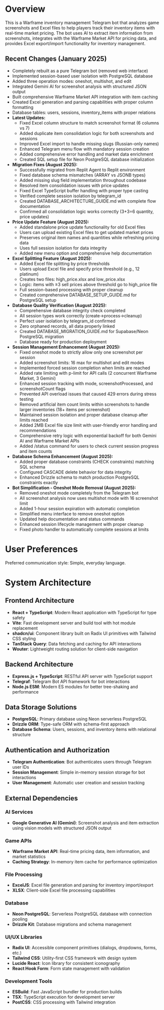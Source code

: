 # Overview

This is a Warframe inventory management Telegram bot that analyzes game screenshots and Excel files to help players track their inventory items with real-time market pricing. The bot uses AI to extract item information from screenshots, integrates with the Warframe Market API for pricing data, and provides Excel export/import functionality for inventory management.

## Recent Changes (January 2025)
- Completely rebuilt as a pure Telegram bot (removed web interface)
- Implemented session-based user isolation with PostgreSQL database
- Added three operation modes: oneshot, multishot, and edit
- Integrated Gemini AI for screenshot analysis with structured JSON output
- Built comprehensive Warframe Market API integration with item caching
- Created Excel generation and parsing capabilities with proper column formatting
- Database tables: users, sessions, inventory_items with proper relations
- **Latest Updates:**
  - Fixed Excel column structure to match screenshot format (6 columns vs 7)
  - Added duplicate item consolidation logic for both screenshots and sessions
  - Improved Excel import to handle missing slugs (Russian-only names)
  - Enhanced Telegram menu flow with mandatory session creation
  - Added comprehensive error handling and market data enrichment
  - Created SQL setup file for Neon PostgreSQL database initialization
- **Migration Fixes (August 2025):**
  - Successfully migrated from Replit Agent to Replit environment
  - Fixed database schema mismatches (ARRAY vs JSONB types)
  - Added missing slug field implementation throughout codebase
  - Resolved item consolidation issues with price updates
  - Fixed Excel TypeScript buffer handling with proper type casting
  - Verified complete session isolation by telegram_id
  - Created DATABASE_ARCHITECTURE_GUIDE.md with complete flow documentation
  - Confirmed all consolidation logic works correctly (3+3=6 quantity, price updates)
- **Price Update Feature (August 2025):**
  - Added standalone price update functionality for old Excel files
  - Users can upload existing Excel files to get updated market prices
  - Preserves original item names and quantities while refreshing pricing data
  - Uses full session isolation for data integrity
  - Added new menu option and comprehensive help documentation
- **Excel Splitting Feature (August 2025):**
  - Added Excel file splitting by price thresholds
  - Users upload Excel file and specify price threshold (e.g., 12 platinum)
  - Creates two files: high_price.xlsx and low_price.xlsx
  - Logic: items with ≥3 sell prices above threshold go to high_price file
  - Full session-based processing with proper cleanup
  - Created comprehensive DATABASE_SETUP_GUIDE.md for PostgreSQL setup
- **Database Quality Verification (August 2025):**
  - Comprehensive database integrity check completed
  - All session types work correctly (create→process→cleanup)
  - Perfect user isolation by telegram_id confirmed
  - Zero orphaned records, all data properly linked
  - Created DATABASE_MIGRATION_GUIDE.md for Supabase/Neon PostgreSQL migration
  - Database ready for production deployment
- **Session Management Enhancement (August 2025):**
  - Fixed oneshot mode to strictly allow only one screenshot per session
  - Added screenshot limits: 16 max for multishot and edit modes
  - Implemented forced session completion when limits are reached
  - Added rate limiting with p-limit for API calls (2 concurrent Warframe Market, 3 Gemini)
  - Enhanced session tracking with mode, screenshotProcessed, and screenshotCount flags
  - Prevented API overload issues that caused 429 errors during stress testing
  - Removed artificial item count limits within screenshots to handle larger inventories (18+ items per screenshot)
  - Maintained session isolation and proper database cleanup after limits reached
  - Added 2MB Excel file size limit with user-friendly error handling and recommendations
  - Comprehensive retry logic with exponential backoff for both Gemini AI and Warframe Market APIs
  - Added /status command for users to check current session progress and item counts
- **Database Schema Enhancement (August 2025):**
  - Added proper database constraints (CHECK constraints) matching SQL schema
  - Configured CASCADE delete behavior for data integrity
  - Enhanced Drizzle schema to match production PostgreSQL constraints exactly
- **Bot Simplification - Oneshot Mode Removal (August 2025):**
  - Removed oneshot mode completely from the Telegram bot
  - All screenshot analysis now uses multishot mode with 16 screenshot limit
  - Added 1-hour session expiration with automatic completion
  - Simplified menu interface to remove oneshot option
  - Updated help documentation and status commands
  - Enhanced session lifecycle management with proper cleanup
  - Fixed photo handler to automatically complete sessions at limits

# User Preferences

Preferred communication style: Simple, everyday language.

# System Architecture

## Frontend Architecture
- **React + TypeScript**: Modern React application with TypeScript for type safety
- **Vite**: Fast development server and build tool with hot module replacement
- **shadcn/ui**: Component library built on Radix UI primitives with Tailwind CSS styling
- **TanStack Query**: Data fetching and caching for API interactions
- **Wouter**: Lightweight routing solution for client-side navigation

## Backend Architecture
- **Express.js + TypeScript**: RESTful API server with TypeScript support
- **Telegraf**: Telegram Bot API framework for bot interactions
- **Node.js ESM**: Modern ES modules for better tree-shaking and performance

## Data Storage Solutions
- **PostgreSQL**: Primary database using Neon serverless PostgreSQL
- **Drizzle ORM**: Type-safe ORM with schema-first approach
- **Database Schema**: Users, sessions, and inventory items with relational structure

## Authentication and Authorization
- **Telegram Authentication**: Bot authenticates users through Telegram user IDs
- **Session Management**: Simple in-memory session storage for bot interactions
- **User Management**: Automatic user creation and session tracking

## External Dependencies

### AI Services
- **Google Generative AI (Gemini)**: Screenshot analysis and item extraction using vision models with structured JSON output

### Game APIs
- **Warframe Market API**: Real-time pricing data, item information, and market statistics
- **Caching Strategy**: In-memory item cache for performance optimization

### File Processing
- **ExcelJS**: Excel file generation and parsing for inventory import/export
- **XLSX**: Client-side Excel file processing capabilities

### Database
- **Neon PostgreSQL**: Serverless PostgreSQL database with connection pooling
- **Drizzle Kit**: Database migrations and schema management

### UI/UX Libraries
- **Radix UI**: Accessible component primitives (dialogs, dropdowns, forms, etc.)
- **Tailwind CSS**: Utility-first CSS framework with design system
- **Lucide React**: Icon library for consistent iconography
- **React Hook Form**: Form state management with validation

### Development Tools
- **ESBuild**: Fast JavaScript bundler for production builds
- **TSX**: TypeScript execution for development server
- **PostCSS**: CSS processing with Tailwind integration